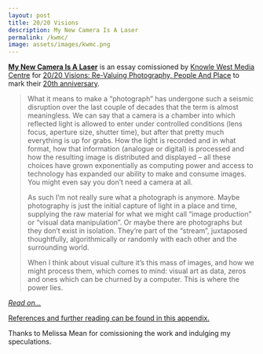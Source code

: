 ```yaml
---
layout: post
title: 20/20 Visions
description: My New Camera Is A Laser
permalink: /kwmc/
image: assets/images/kwmc.png
---
```


**[My New Camera Is A Laser](http://twentytwentyvisions.org.uk/artists/pete-ashton/)** is an essay comissioned by [Knowle West Media Centre](http://kwmc.org.uk/) for [20/20 Visions: Re-Valuing Photography, People And Place](http://twentytwentyvisions.org.uk/) to mark their [20th anniversary](http://kwmc.org.uk/projects/kwmc20/). 

> What it means to make a “photograph” has undergone such a seismic disruption over the last couple of decades that the term is almost meaningless. We can say that a camera is a chamber into which reflected light is allowed to enter under controlled conditions (lens focus, aperture size, shutter time), but after that pretty much everything is up for grabs. How the light is recorded and in what format, how that information (analogue or digital) is processed and how the resulting image is distributed and displayed – all these choices have grown exponentially as computing power and access to technology has expanded our ability to make and consume images. You might even say you don’t need a camera at all.
>
> As such I’m not really sure what a photograph is anymore. Maybe photography is just the initial capture of light in a place and time, supplying the raw material for what we might call “image production” or “visual data manipulation”. Or maybe there are photographs but they don’t exist in isolation. They’re part of the “stream”, juxtaposed thoughtfully, algorithmically or randomly with each other and the surrounding world.
>
> When I think about visual culture it’s this mass of images, and how we might process them, which comes to mind: visual art as data, zeros and ones which can be churned by a computer. This is where the power lies.

*[Read on...](http://twentytwentyvisions.org.uk/artists/pete-ashton/)*

[References and further reading can be found in this appendix.](https://github.com/peteash10/kwmc/blob/master/README.md)

Thanks to Melissa Mean for comissioning the work and indulging my speculations. 